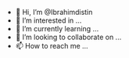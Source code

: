 - 👋 Hi, I’m @Ibrahimdistin
- 👀 I’m interested in ...
- 🌱 I’m currently learning ...
- 💞️ I’m looking to collaborate on ...
- 📫 How to reach me ...

<!---
Ibrahimdistin/Ibrahimdistin is a ✨ special ✨ repository because its `README.md` (this file) appears on your GitHub profile.
You can click the Preview link to take a look at your changes.
--->
